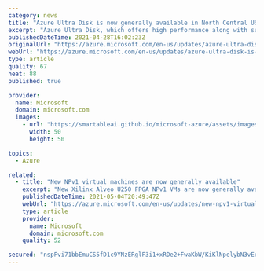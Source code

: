 ```yaml
---
category: news
title: "Azure Ultra Disk is now generally available in North Central US"
excerpt: "Azure Ultra Disk, which offers high performance along with sub-millisecond latency for your data-intensive and transaction-heavy workloads, is now available in North Central US."
publishedDateTime: 2021-04-28T16:02:23Z
originalUrl: "https://azure.microsoft.com/en-us/updates/azure-ultra-disk-is-now-generally-available-in-north-central-us/"
webUrl: "https://azure.microsoft.com/en-us/updates/azure-ultra-disk-is-now-generally-available-in-north-central-us/"
type: article
quality: 67
heat: 88
published: true

provider:
  name: Microsoft
  domain: microsoft.com
  images:
    - url: "https://smartableai.github.io/microsoft-azure/assets/images/organizations/microsoft.com-50x50.jpg"
      width: 50
      height: 50

topics:
  - Azure

related:
  - title: "New NPv1 virtual machines are now generally available"
    excerpt: "New Xilinx Alveo U250 FPGA NPv1 VMs are now generally available in West US 2, East US, West Europe, and Southeast Asia."
    publishedDateTime: 2021-05-04T20:49:47Z
    webUrl: "https://azure.microsoft.com/en-us/updates/new-npv1-virtual-machines-are-now-generally-available/"
    type: article
    provider:
      name: Microsoft
      domain: microsoft.com
    quality: 52

secured: "nspFvi71bbEmuCS5fD1c9YNzERglF3i1+xRDe2+FwaKbW/KiKlNpelybN3vEra/zrYVP17qz0C3ChQ8shKWP40dUbEqcuKtmkz+7jAcLqyJEtDIQBezuOfHIIiwZiB4vhqYX+HGQtwy06RjJZ0SV39iL7zCgOuHaaeny4wl/mO7gOLTpj/yOugb3XIxxNjtajyjWWGLQGXXM/vPP+2C11yq8gdAJ7tzVe5XtaqSLDe8MfSPuUkSmejb1AKYKoTCD/h8gThpulv7EzSjjbSSVcDmX+vR5vLvAg0aTT/23DfWiqU+Eg/u4ux8EPJq+nbpnNUJ7RV8mQ7AX8ffEbvAhuecoAT2C7JLyLZy4Xct/FSg=;x2oO9KP2CX+iS10trs1azg=="
---
```


